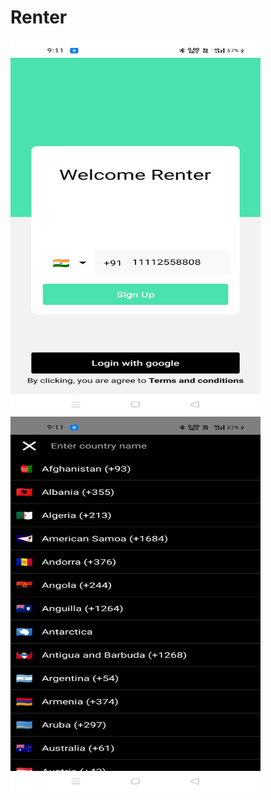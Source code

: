 # Renter

<div style="display:flex , margin-right:10">
  <img src="/Readme/login.jpg" width="400" height="600" />
  <img src="/Readme/countyFlag.jpg" width="400" height="600" />
 <div>
